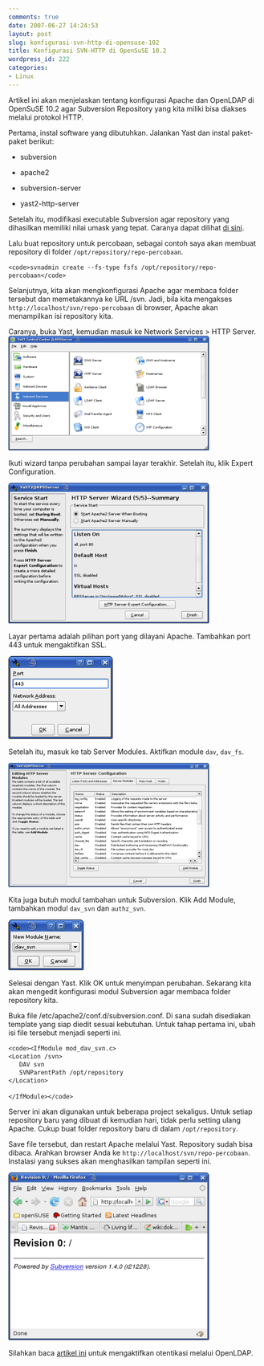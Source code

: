 ```yaml
---
comments: true
date: 2007-06-27 14:24:53
layout: post
slug: konfigurasi-svn-http-di-opensuse-102
title: Konfigurasi SVN-HTTP di OpenSuSE 10.2
wordpress_id: 222
categories:
- Linux
---
```


Artikel ini akan menjelaskan tentang konfigurasi Apache dan OpenLDAP di OpenSuSE 10.2 agar Subversion Repository yang kita miliki bisa diakses melalui protokol HTTP. 



Pertama, instal software yang dibutuhkan. Jalankan Yast dan instal paket-paket berikut:



	
  * subversion

	
  * apache2

	
  * subversion-server

	
  * yast2-http-server




Setelah itu, modifikasi executable Subversion agar repository yang dihasilkan memiliki nilai umask yang tepat. Caranya dapat dilihat [di sini](http://endy.artivisi.com/blog/aplikasi/instalasi-subversion/). 

Lalu buat repository untuk percobaan, sebagai contoh saya akan membuat repository di folder `/opt/repository/repo-percobaan`. 


    
    <code>svnadmin create --fs-type fsfs /opt/repository/repo-percobaan</code>



Selanjutnya, kita akan mengkonfigurasi Apache agar membaca folder tersebut dan memetakannya ke URL /svn. Jadi, bila kita mengakses `http://localhost/svn/repo-percobaan` di browser, Apache akan menampilkan isi repository kita. 

Caranya, buka Yast, kemudian masuk ke Network Services > HTTP Server. 
![Yast Control Panel](/images/uploads/2007/06/yast-http-server.png)

Ikuti wizard tanpa perubahan sampai layar terakhir. Setelah itu, klik Expert Configuration. 

![Expert Configuration](/images/uploads/2007/06/yast-http-server5.png)

Layar pertama adalah pilihan port yang dilayani Apache. Tambahkan port 443 untuk mengaktifkan SSL. 

![Port SSL](/images/uploads/2007/06/yast-http-server7.png)

Setelah itu, masuk ke tab Server Modules. Aktifkan module `dav`, `dav_fs`. 

![Apache Module](/images/uploads/2007/06/yast-http-server8.png)

Kita juga butuh modul tambahan untuk Subversion. Klik Add Module, tambahkan modul `dav_svn` dan `authz_svn`. 

![Add Subversion Module](/images/uploads/2007/06/yast-http-server9.png)

Selesai dengan Yast. Klik OK untuk menyimpan perubahan. Sekarang kita akan mengedit konfigurasi modul Subversion agar membaca folder repository kita. 

Buka file /etc/apache2/conf.d/subversion.conf. Di sana sudah disediakan template yang siap diedit sesuai kebutuhan. Untuk tahap pertama ini, ubah isi file tersebut menjadi seperti ini. 


    
    <code><IfModule mod_dav_svn.c>
    <Location /svn>
       DAV svn
       SVNParentPath /opt/repository
    </Location>
    
    </IfModule></code>



Server ini akan digunakan untuk beberapa project sekaligus. Untuk setiap repository baru yang dibuat di kemudian hari, tidak perlu setting ulang Apache. Cukup buat folder repository baru di dalam `/opt/repository`. 

Save file tersebut, dan restart Apache melalui Yast. Repository sudah bisa dibaca. Arahkan browser Anda ke `http://localhost/svn/repo-percobaan`. Instalasi yang sukses akan menghasilkan tampilan seperti ini.

![Browse Repository Content](/images/uploads/2007/06/yast-http-server11.png)


Silahkan baca [artikel ini](http://endy.artivisi.com/blog/aplikasi/otentikasi-apache-menggunakan-ldap/) untuk mengaktifkan otentikasi melalui OpenLDAP. 

